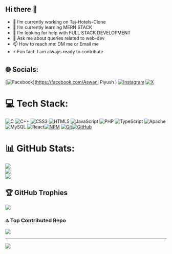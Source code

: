 ## Hi there 👋

- 🔭 I’m currently working on Taj-Hotels-Clone
- 🌱 I’m currently learning MERN STACK
- 🤔 I’m looking for help with FULL STACK DEVELOPMENT
- 💬 Ask me about queries related to web-dev
- 📫 How to reach me: DM me or Email me
- ⚡ Fun fact: I am always ready to contribute


## 🌐 Socials:
[![Facebook](https://img.shields.io/badge/Facebook-%231877F2.svg?logo=Facebook&logoColor=white)](https://facebook.com/Aswani Piyush ) [![Instagram](https://img.shields.io/badge/Instagram-%23E4405F.svg?logo=Instagram&logoColor=white)](https://instagram.com/mr.aswani_piyush) [![X](https://img.shields.io/badge/X-black.svg?logo=X&logoColor=white)](https://x.com/PiyushAswani05) 

# 💻 Tech Stack:
![C](https://img.shields.io/badge/c-%2300599C.svg?style=for-the-badge&logo=c&logoColor=white) ![C++](https://img.shields.io/badge/c++-%2300599C.svg?style=for-the-badge&logo=c%2B%2B&logoColor=white) ![CSS3](https://img.shields.io/badge/css3-%231572B6.svg?style=for-the-badge&logo=css3&logoColor=white) ![HTML5](https://img.shields.io/badge/html5-%23E34F26.svg?style=for-the-badge&logo=html5&logoColor=white) ![JavaScript](https://img.shields.io/badge/javascript-%23323330.svg?style=for-the-badge&logo=javascript&logoColor=%23F7DF1E) ![PHP](https://img.shields.io/badge/php-%23777BB4.svg?style=for-the-badge&logo=php&logoColor=white) ![TypeScript](https://img.shields.io/badge/typescript-%23007ACC.svg?style=for-the-badge&logo=typescript&logoColor=white) ![Apache](https://img.shields.io/badge/apache-%23D42029.svg?style=for-the-badge&logo=apache&logoColor=white) ![MySQL](https://img.shields.io/badge/mysql-4479A1.svg?style=for-the-badge&logo=mysql&logoColor=white) ![React](https://img.shields.io/badge/react-%2320232a.svg?style=for-the-badge&logo=react&logoColor=%2361DAFB)[![NPM](https://img.shields.io/badge/NPM-%23CB3837.svg?style=flat&logo=npm&logoColor=white)](https://www.npmjs.com/) [![Git](https://img.shields.io/badge/Git-%23F05033.svg?style=flat&logo=git&logoColor=white)](https://git-scm.com/)[![GitHub](https://img.shields.io/badge/GitHub-%23181717.svg?style=flat&logo=github&logoColor=white)](https://github.com/)  
# 📊 GitHub Stats:
![](https://github-readme-stats.vercel.app/api?username=PiyuShAsWani07&theme=dark&hide_border=false&include_all_commits=false&count_private=false)<br/>
![](https://github-readme-streak-stats.herokuapp.com/?user=PiyuShAsWani07&theme=dark&hide_border=false)<br/>
![](https://github-readme-stats.vercel.app/api/top-langs/?username=PiyuShAsWani07&theme=dark&hide_border=false&include_all_commits=false&count_private=false&layout=compact)

## 🏆 GitHub Trophies
![](https://github-profile-trophy.vercel.app/?username=PiyuShAsWani07&theme=radical&no-frame=false&no-bg=true&margin-w=4)

### 🔝 Top Contributed Repo
![](https://github-contributor-stats.vercel.app/api?username=PiyuShAsWani07&limit=5&theme=dark&combine_all_yearly_contributions=true)

---
[![](https://visitcount.itsvg.in/api?id=PiyuShAsWani07&icon=0&color=0)](https://visitcount.itsvg.in)

<!-- Proudly created with GPRM ( https://gprm.itsvg.in ) -->
